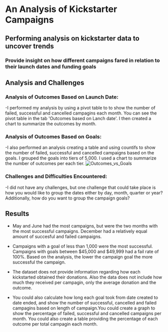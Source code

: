 # An Analysis of Kickstarter Campaigns
## Performing analysis on kickstarter data to uncover trends
### Provide insight on how different campaigns fared in relation to their launch dates and funding goals

## Analysis and Challenges

### Analysis of Outcomes Based on Launch Date: 
-I performed my analysis by using a pivot table to to show the number of failed, successful and cancelled campagins each month. You can see the pivot table in the tab 'Outcomes based on Lanch date'.  I then created a chart to summarize the outcomes by month. 

### Analysis of Outcomes Based on Goals: 
-I also performed an analysis creating a table and using countifs to show the number of failed, successful and cancelled campaigns based on the goals. I grouped the goals into tiers of 5,000. I used a chart to summarize the number of outcomes per each tier. ![Outcomes_vs_Goals](ThisPC/Desktop/Classwork/Crowdfundinganalysis'/Outcomes_vs_Goals.png)
	
### Challenges and Difficulties Encountered: 
-I did not have any challenges, but one challenge that could take place is how you would like to group the dates either by day, month, quarter or year? Additionally, how do you want to group the campaign goals?

## Results

- May and June had the most campaigns, but were the two months with the most successful campaigns. December had a relatively equal amount of succesful and failed campaigns.

- Campaigns with a goal of less than 1,000 were the most successful. Campaigns with goals between $45,000 and $49,999 had a fail rate of 100%. Based on the analysis, the lower the campaign goal the more successful the campaign. 

- The dataset does not provide information regarding how each kickstarted obtained their donations. Also the data does not include how much they received per campagin, only the average donation and the outcome. 

- You could also calculate how long each goal took from date created to date ended, and show the number of successful, cancelled and failed campagins based on length of campaign.You could create a graph to show the percentage of failed, successful and cancelled campaigns per month. You could also create a table providing the percentage of each outcome per total campagin each month. 
